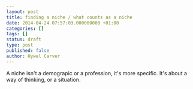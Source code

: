 ```yaml
---
layout: post
title: finding a niche / what counts as a niche
date: 2014-04-24 07:57:03.000000000 +01:00
categories: []
tags: []
status: draft
type: post
published: false
author: Hywel Carver
---
```

A niche isn't a demograpic or a profession, it's more specific. It's about a way of thinking, or a situation.
